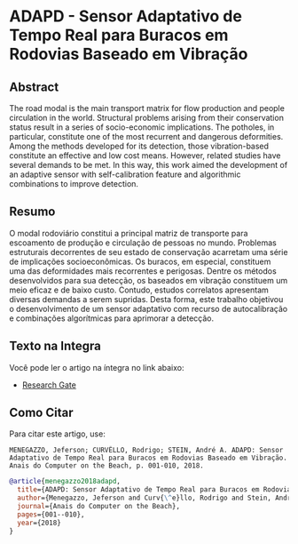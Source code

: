 # ADAPD - Sensor Adaptativo de Tempo Real para Buracos em Rodovias Baseado em Vibração

## Abstract

The road modal is the main transport matrix for flow production and people circulation in the world. Structural problems arising from their conservation status result in a series of socio-economic implications. The potholes, in particular, constitute one of the most recurrent and dangerous deformities. Among the methods developed for its detection, those vibration-based constitute an effective and low cost means. However, related studies have several demands to be met. In this way, this work aimed the development of an adaptive sensor with self-calibration feature and algorithmic combinations to improve detection.

## Resumo

O modal rodoviário constitui a principal matriz de transporte para escoamento de produção e circulação de pessoas no mundo. Problemas estruturais decorrentes de seu estado de conservação acarretam uma série de implicações socioeconômicas. Os buracos, em especial, constituem uma das deformidades mais recorrentes e perigosas. Dentre os métodos desenvolvidos para sua detecção, os baseados em vibração constituem um meio eficaz e de baixo custo. Contudo, estudos correlatos apresentam diversas demandas a serem supridas. Desta forma, este trabalho objetivou o desenvolvimento de um sensor adaptativo com recurso de autocalibração e combinações algorítmicas para aprimorar a detecção.

## Texto na Integra

Você pode ler o artigo na íntegra no link abaixo:

* [Research Gate](https://www.researchgate.net/publication/323973428_ADAPD_-_Sensor_Adaptativo_de_Tempo_Real_para_Buracos_em_Rodovias_Baseado_em_Vibracao)

## Como Citar

Para citar este artigo, use:

```
MENEGAZZO, Jeferson; CURVÊLLO, Rodrigo; STEIN, André A. ADAPD: Sensor Adaptativo de Tempo Real para Buracos em Rodovias Baseado em Vibração. Anais do Computer on the Beach, p. 001-010, 2018.
```

```bibtex
@article{menegazzo2018adapd,
  title={ADAPD: Sensor Adaptativo de Tempo Real para Buracos em Rodovias Baseado em Vibra{\c{c}}{\~a}o},
  author={Menegazzo, Jeferson and Curv{\^e}llo, Rodrigo and Stein, Andr{\'e} A},
  journal={Anais do Computer on the Beach},
  pages={001--010},
  year={2018}
}
```